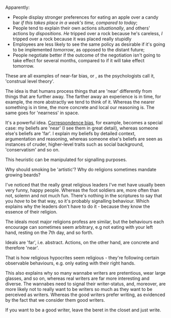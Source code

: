 Apparently:

* People display stronger preferences for eating an apple over a candy bar <i>if this takes place in a week's time, compared to today</i>;
* People tend to explain their own actions <i>situationally</i>, and others' actions by <i>dispositions</i>. <i>He</i> tripped over a rock because he's careless, <i>I</i> tripped over a rock because it was placed really stupidly
* Employees are less likely to see the same policy as desirable if it's going to be implemented <i>tomorrow</i>, as opposed to the distant future;
* People negotiate better if the outcome of the negotiation isn't going to take effect for several months, compared to if it will take effect tomorrow.

These are all examples of near-far bias, or , as the psychologists call it, 'construal level theory'. 

The idea is that humans process things that are 'near' differently from things that are further away. The farther away an experience is in time, for example, the more abstractly we tend to think of it. Whereas the nearer something is in time, the more concrete and local our reasoning is. The same goes for 'nearness' in space.

It's a powerful idea. [Correspondence bias](http://en.wikipedia.org/wiki/Fundamental_attribution_error), for example, becomes a special case: my beliefs are 'near' (I see them in great detail), whereas someone else's beliefs are 'far'. I explain my beliefs by detailed context, argumentation and reasoning, whereas someone else's beliefs are seen as instances of cruder, higher-level traits such as social background, 'conservatism' and so on. 

This heuristic can be manipulated for signalling purposes. 

Why should smoking be 'artistic'? Why do religions sometimes mandate growing beards? 

I've noticed that the really great religious leaders I've met have usually been very funny, happy people. Whereas the foot soldiers are, more often than not, solemn and not much fun. There's nothing in the scriptures to say that you <i>have</i> to be that way, so it's probably signalling behaviour. Which explains why the leaders don't have to do it - because they know the essence of their religion.

The ideals most major religions profess are similar, but the behaviours each encourage can sometimes seem arbitrary, e.g not eating with your left hand, resting on the 7th day, and so forth. 

Ideals are 'far', i.e. abstract. Actions, on the other hand, are concrete and therefore 'near'.

That is how religious hypocrites seem religious - they're following certain observable behaviours, e.g. only eating with their right hands. 

This also explains why so many wannabe writers are pretentious, wear large glasses, and so on, whereas real writers are far more interesting and diverse. The wannabes need to signal their writer-status, and, moreover, are more likely not to really want to be writers so much as they want to be perceived as writers. Whereas the good writers prefer writing, as evidenced by the fact that we consider them good writers. 

If you want to be a good writer, leave the beret in the closet and just write.